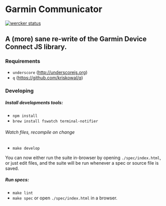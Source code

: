 # Garmin Communicator

[![wercker status](https://app.wercker.com/status/b1a5d9088c0a82f7e9dfe9cdbe4f660b/m "wercker status")](https://app.wercker.com/project/bykey/b1a5d9088c0a82f7e9dfe9cdbe4f660b)


## A (more) sane re-write of the Garmin Device Connect JS library.

### Requirements

- `underscore` (http://underscorejs.org)
- `q` (https://github.com/kriskowal/q)

### Developing

##### Install developments tools:
- `npm install`
- `brew install fswatch terminal-notifier`

###### Watch files, recompile on change
- `make develop`

You can now either run the suite in-browser by opening `./spec/index.html`, or
just edit files, and the suite will be run whenever a spec or source file is
saved.

##### Run specs:
- `make lint`
- `make spec` or open `./spec/index.html` in a browser.
